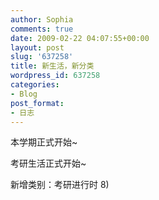 ```yaml
---
author: Sophia
comments: true
date: 2009-02-22 04:07:55+00:00
layout: post
slug: '637258'
title: 新生活，新分类
wordpress_id: 637258
categories:
- Blog
post_format:
- 日志
---
```


本学期正式开始~

考研生活正式开始~

新增类别：考研进行时 8)  
